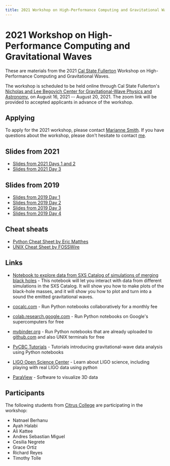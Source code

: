 ```yaml
---
title: 2021 Workshop on High-Performance Computing and Gravitational Waves
---
```


# 2021 Workshop on High-Performance Computing and Gravitational Waves

These are materials from the 2021 [Cal State
Fullerton](https://www.fullerton.edu) Workshop on High-Performance
Computing and Gravitational Waves.

The workshop is scheduled to be held
online through Cal State Fullerton's [Nicholas and Lee Begovich Center for Gravitational-Wave Physics and Astronomy](https://physics.fullerton.edu/gwpac), on August 16, 2021 -- August 20, 2021. The zoom link will be provided to accepted applicants in advance of the workshop.

## Applying

To apply for the 2021 workshop, please contact [Marianne Smith](mailto:marsmith@citruscollege.edu). If you have questions about the workshop, please don't hesitate to contact [me](mailto:glovelace@fullerton.edu).

## Slides from 2021

* [Slides from 2021 Days 1 and 2](Workshop2021Day1and2.pdf)
* [Slides from 2021 Day 3](Workshop2021Day3.pdf)

## Slides from 2019

* [Slides from 2019 Day 1](../2019/Workshop2019SlidesDay1.pdf)
* [Slides from 2019 Day 2](../2019/Workshop2019SlidesDay2.pdf)
* [Slides from 2019 Day 3](../2019/Workshop2019SlidesDay3.pdf)
* [Slides from 2019 Day 4](../2019/Workshop2019SlidesDay4.pdf)

## Cheat sheats

  * [Python Cheat Sheet by Eric Matthes](PythonCheatSheetMatthes.pdf)
  * [UNIX Cheat Sheet by FOSSWire](UnixCheatSheet.pdf)

## Links
  * [Notebook to explore data from SXS Catalog of simulations of merging black holes](https://mybinder.org/v2/gh/sxs-collaboration/catalog_tools/master?filepath=Examples%2Fsxs_bbh_example.ipynb) - This notebook will let you interact with data from different simulations in the SXS Catalog. It will show you how to make plots of the black-hole masses, and it will show you how to plot and turn into a sound the emitted gravitational waves.

  * [cocalc.com](https://cocalc.com) - Run Python notebooks collaboratively for a monthly fee
  * [colab.research.google.com](https://colab.research.google.com) - Run Python notebooks on Google's supercomputers for free
  * [mybinder.org](https://mybinder.org) - Run Python notebooks that are already uploaded to [github.com](https://github.com) and also UNIX terminals for free
  * [PyCBC Tutorials](https://github.com/gwastro/PyCBC-Tutorials) - Tutorials introducing gravitational-wave data analysis using Python notebooks
  * [LIGO Open Science Center](https://losc.ligo.org) - Learn about LIGO science, including playing with real LIGO data using python
  * [ParaView](https://paraview.org) - Software to visualize 3D data

## Participants

The following students from [Citrus College](https://www.citruscollege.edu)
are participating in the workshop:

* Natnael Berhanu
* Ayah Halabi
* Ali Kattee
* Andres Sebastian Miguel
* Cesilia Negrete
* Grace Ortiz
* Richard Reyes
* Timothy Tolle
